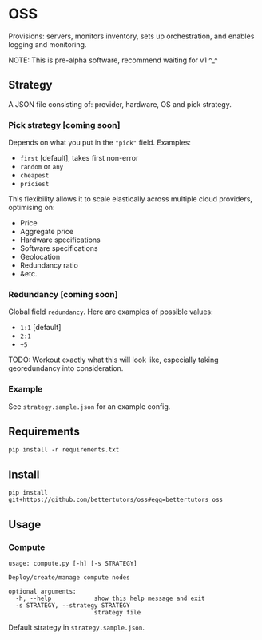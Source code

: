 OSS
===

Provisions: servers, monitors inventory, sets up orchestration, and enables logging and monitoring.

NOTE: This is pre-alpha software, recommend waiting for v1 ^_^

## Strategy

A JSON file consisting of: provider, hardware, OS and pick strategy.

### Pick strategy [coming soon]

Depends on what you put in the `"pick"` field. Examples:

  - `first` [default], takes first non-error
  - `random` or `any`
  - `cheapest`
  - `priciest`

This flexibility allows it to scale elastically across multiple cloud providers, optimising on:

  - Price
  - Aggregate price
  - Hardware specifications
  - Software specifications
  - Geolocation
  - Redundancy ratio
  - &etc.

### Redundancy [coming soon]

Global field `redundancy`. Here are examples of possible values:

  - `1:1` [default]
  - `2:1`
  - `+5`

TODO: Workout exactly what this will look like, especially taking georedundancy into consideration.

### Example

See `strategy.sample.json` for an example config.

## Requirements

    pip install -r requirements.txt

## Install

    pip install git+https://github.com/bettertutors/oss#egg=bettertutors_oss

## Usage

### Compute

    usage: compute.py [-h] [-s STRATEGY]
    
    Deploy/create/manage compute nodes
    
    optional arguments:
      -h, --help            show this help message and exit
      -s STRATEGY, --strategy STRATEGY
                            strategy file

Default strategy in `strategy.sample.json`.
